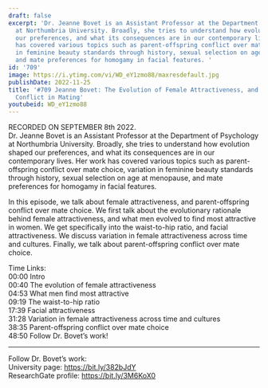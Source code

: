 ```yaml
---
draft: false
excerpt: 'Dr. Jeanne Bovet is an Assistant Professor at the Department of Psychology
  at Northumbria University. Broadly, she tries to understand how evolution shaped
  our preferences, and what its consequences are in our contemporary lives. Her work
  has covered various topics such as parent-offspring conflict over mate choice, variation
  in feminine beauty standards through history, sexual selection on age at menopause,
  and mate preferences for homogamy in facial features. '
id: '709'
image: https://i.ytimg.com/vi/WD_eY1zmo88/maxresdefault.jpg
publishDate: 2022-11-25
title: '#709 Jeanne Bovet: The Evolution of Female Attractiveness, and Parent-Offspring
  Conflict in Mating'
youtubeid: WD_eY1zmo88
---
```

<div class="timelinks">

RECORDED ON SEPTEMBER 8th 2022.  
Dr. Jeanne Bovet is an Assistant Professor at the Department of Psychology at Northumbria University. Broadly, she tries to understand how evolution shaped our preferences, and what its consequences are in our contemporary lives. Her work has covered various topics such as parent-offspring conflict over mate choice, variation in feminine beauty standards through history, sexual selection on age at menopause, and mate preferences for homogamy in facial features. 

In this episode, we talk about female attractiveness, and parent-offspring conflict over mate choice. We first talk about the evolutionary rationale behind female attractiveness, and what men evolved to find most attractive in women. We get specifically into the waist-to-hip ratio, and facial attractiveness. We discuss variation in female attractiveness across time and cultures. Finally, we talk about parent-offspring conflict over mate choice.

Time Links:  
<time>00:00</time> Intro  
<time>00:40</time> The evolution of female attractiveness  
<time>04:53</time> What men find most attractive  
<time>09:19</time> The waist-to-hip ratio  
<time>17:39</time> Facial attractiveness  
<time>31:28</time> Variation in female attractiveness across time and cultures  
<time>38:35</time> Parent-offspring conflict over mate choice  
<time>48:50</time> Follow Dr. Bovet’s work!

---

Follow Dr. Bovet’s work:  
University page: https://bit.ly/382bJdY  
ResearchGate profile: https://bit.ly/3M6KoX0
</div>

